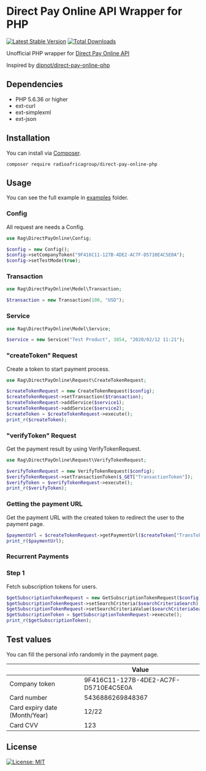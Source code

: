 # Direct Pay Online API Wrapper for PHP  
[![Latest Stable Version](https://poser.pugx.org/rag/direct-pay-online-php/v)](https://packagist.org/packages/rag/direct-pay-online-php)
[![Total Downloads](https://poser.pugx.org/rag/direct-pay-online-php/downloads)](https://packagist.org/packages/rag/direct-pay-online-php)

Unofficial PHP wrapper for [Direct Pay Online API](https://directpayonline.atlassian.net/wiki/spaces/API/overview)  
  
Inspired by [dipnot/direct-pay-online-php](https://github.com/radioafricagroup/direct-pay-online-php)  

## Dependencies
- PHP 5.6.36 or higher
- ext-curl
- ext-simplexml
- ext-json
  
## Installation  
You can install via [Composer](https://getcomposer.org/).  

    composer require radioafricagroup/direct-pay-online-php

  
## Usage  
You can see the full example in [examples](https://github.com/radioafricagroup/direct-pay-online-php/tree/main/examples) folder.
### Config
All request are needs a Config.
```php  
use Rag\DirectPayOnline\Config;

$config = new Config();  
$config->setCompanyToken("9F416C11-127B-4DE2-AC7F-D5710E4C5E0A");  
$config->setTestMode(true);
```
### Transaction
```php  
use Rag\DirectPayOnline\Model\Transaction;

$transaction = new Transaction(100, "USD");
```  

### Service
```php  
use Rag\DirectPayOnline\Model\Service;

$service = new Service("Test Product", 3854, "2020/02/12 11:21");
```  
### "createToken" Request
Create a token to start payment process.  
```php  
use Rag\DirectPayOnline\Request\CreateTokenRequest;

$createTokenRequest = new CreateTokenRequest($config);  
$createTokenRequest->setTransaction($transaction);  
$createTokenRequest->addService($service1);
$createTokenRequest->addService($service2);
$createToken = $createTokenRequest->execute();  
print_r($createToken);  
``` 

### "verifyToken" Request
Get the payment result by using VerifyTokenRequest.
```php  
use Rag\DirectPayOnline\Request\VerifyTokenRequest;

$verifyTokenRequest = new VerifyTokenRequest($config);
$verifyTokenRequest->setTransactionToken($_GET["TransactionToken"]);
$verifyToken = $verifyTokenRequest->execute();
print_r($verifyToken);
```  
  
### Getting the payment URL  
Get the payment URL with the created token to redirect the user to the payment page.  
```php  
$paymentUrl = $createTokenRequest->getPaymentUrl($createToken["TransToken"]);  
print_r($paymentUrl);
```  

### Recurrent Payments  
### Step 1
Fetch subscription tokens for users.
```php  
$getSubscriptionTokenRequest = new GetSubscriptionTokenRequest($config);
$getSubscriptionTokenRequest->setSearchCriteria($searchCriteriaSearch);  
$getSubscriptionTokenRequest->setSearchCriteriaValue($searchCriteriaSearchValue);  
$getSubscriptionToken = $getSubscriptionTokenRequest->execute();  
print_r($getSubscriptionToken);
```  
  
## Test values  
You can fill the personal info randomly in the payment page.  
  
||Value|  
|--|--|  
|Company token|9F416C11-127B-4DE2-AC7F-D5710E4C5E0A|  
|Card number|5436886269848367|  
|Card expiry date (Month/Year)|12/22|  
|Card CVV|123|  
  
## License  
[![License: MIT](https://img.shields.io/badge/License-MIT-%232fdcff)](https://github.com/radioafricagroup/direct-pay-online-php/blob/main/LICENSE)
